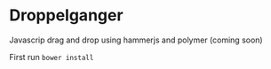 # Droppelganger
Javascrip drag and drop using hammerjs and polymer (coming soon)


First run ``` bower install ```